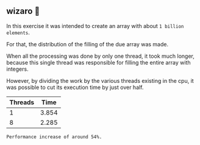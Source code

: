 ## wizaro 🦥

In this exercise it was intended to create an array with about `1 billion elements`.

For that, the distribution of the filling of the due array was made.

When all the processing was done by only one thread, it took much longer, because this single thread was responsible for filling the entire array with integers.

However, by dividing the work by the various threads existing in the cpu, it was possible to cut its execution time by just over half.

Threads  | Time
------ | -------
1  | 3.854
8  | 2.285

```
Performance increase of around 54%.
```
